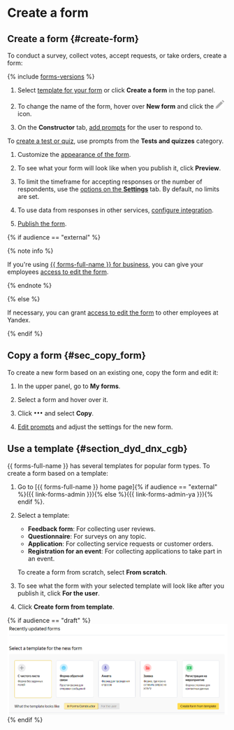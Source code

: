 # Create a form

## Create a form {#create-form}

To conduct a survey, collect votes, accept requests, or take orders, create a form:

{% include [forms-versions](../_includes/forms/forms-versions.md) %}

1. Select [template for your form](#section_dyd_dnx_cgb) or click **Create a form** in the top panel.

1. To change the name of the form, hover over **New form** and click the ![](../_assets/forms/edit.png) icon.

1. On the **Constructor** tab, [add prompts](add-questions.md) for the user to respond to.


To [create a test or quiz](tests.md), use prompts from the **Tests and quizzes** category.

1. Customize the [appearance of the form](appearance.md).

1. To see what your form will look like when you publish it, click **Preview**.

1. To limit the timeframe for accepting responses or the number of respondents, use the [options on the **Settings**](restrictions.md)  tab. By default, no limits are set.

1. To use data from responses in other services, [configure integration](notifications.md).

1. [Publish the form](publish.md).

{% if audience == "external" %}

{% note info %}

If you're using [{{ forms-full-name }} for business](forms-for-org.md), you can give your employees [access to edit the form](forms-settings.md#section_vcf_h5b_tbb).

{% endnote %}

{% else %}

If necessary, you can grant [access to edit the form](forms-settings.md#section_vcf_h5b_tbb) to other employees at Yandex.

{% endif %}

## Copy a form {#sec_copy_form}

To create a new form based on an existing one, copy the form and edit it:

1. In the upper panel, go to **My forms**.

1. Select a form and hover over it.

1. Click ![](../_assets/forms/context-menu.png) and select **Copy**.

1. [Edit prompts](add-questions.md) and adjust the settings for the new form.

## Use a template {#section_dyd_dnx_cgb}

{{ forms-full-name }} has several templates for popular form types. To create a form based on a template:

1. Go to [{{ forms-full-name }} home page]{% if audience == "external" %}({{ link-forms-admin }}){% else %}({{ link-forms-admin-ya }}){% endif %}.

1. Select a template:
    - **Feedback form**: For collecting user reviews.
    - **Questionnaire**: For surveys on any topic.
    - **Application**: For collecting service requests or customer orders.
    - **Registration for an event**: For collecting applications to take part in an event.

    To create a form from scratch, select **From scratch**.

1. To see what the form with your selected template will look like after you publish it, click **For the user**.

1. Click **Create form from template**.

{% if audience == "draft" %} ![](../_assets/forms/templates.png) {% endif %}
